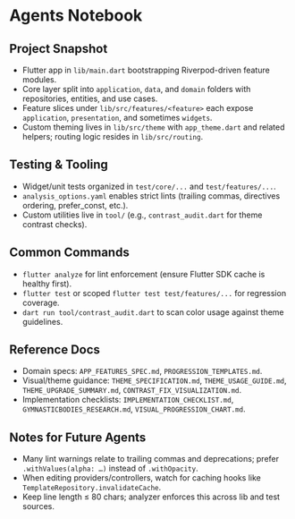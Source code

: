 # Agents Notebook

## Project Snapshot
- Flutter app in `lib/main.dart` bootstrapping Riverpod-driven feature modules.
- Core layer split into `application`, `data`, and `domain` folders with repositories, entities, and use cases.
- Feature slices under `lib/src/features/<feature>` each expose `application`, `presentation`, and sometimes `widgets`.
- Custom theming lives in `lib/src/theme` with `app_theme.dart` and related helpers; routing logic resides in `lib/src/routing`.

## Testing & Tooling
- Widget/unit tests organized in `test/core/...` and `test/features/...`.
- `analysis_options.yaml` enables strict lints (trailing commas, directives ordering, prefer_const, etc.).
- Custom utilities live in `tool/` (e.g., `contrast_audit.dart` for theme contrast checks).

## Common Commands
- `flutter analyze` for lint enforcement (ensure Flutter SDK cache is healthy first).
- `flutter test` or scoped `flutter test test/features/...` for regression coverage.
- `dart run tool/contrast_audit.dart` to scan color usage against theme guidelines.

## Reference Docs
- Domain specs: `APP_FEATURES_SPEC.md`, `PROGRESSION_TEMPLATES.md`.
- Visual/theme guidance: `THEME_SPECIFICATION.md`, `THEME_USAGE_GUIDE.md`, `THEME_UPGRADE_SUMMARY.md`, `CONTRAST_FIX_VISUALIZATION.md`.
- Implementation checklists: `IMPLEMENTATION_CHECKLIST.md`, `GYMNASTICBODIES_RESEARCH.md`, `VISUAL_PROGRESSION_CHART.md`.

## Notes for Future Agents
- Many lint warnings relate to trailing commas and deprecations; prefer `.withValues(alpha: …)` instead of `.withOpacity`.
- When editing providers/controllers, watch for caching hooks like `TemplateRepository.invalidateCache`.
- Keep line length ≤ 80 chars; analyzer enforces this across lib and test sources.

